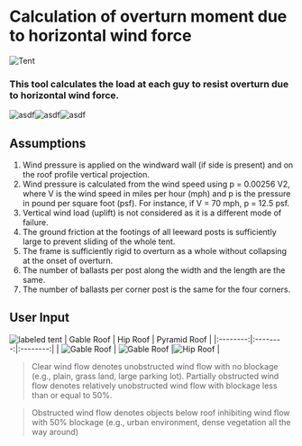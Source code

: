 
# Calculation of overturn moment due to horizontal wind force
![Tent](https://ballast.web.app/tent.png)
### This tool calculates the load at each guy to resist overturn due to horizontal wind force. 

![asdf](https://ballast.web.app/p1.png)![asdf](https://ballast.web.app/p2.png)![asdf](https://ballast.web.app/p3.png)
## Assumptions



 1. Wind pressure is applied on the windward wall (if side is present) and on the roof profile vertical projection.
 2. Wind pressure is calculated from the wind speed using p = 0.00256 V2, where V is the wind speed in miles per hour (mph) and p is the pressure in pound per square foot (psf). For instance, if V = 70 mph, p = 12.5 psf.
 3. Vertical wind load (uplift) is not considered as it is a different mode of failure.
 4. The ground friction at the footings of all leeward posts is sufficiently large to prevent sliding of the whole tent.
 5. The frame is sufficiently rigid to overturn as a whole without collapsing at the onset  of overturn.
 6. The number of ballasts per post along the width and the length are the same.
 7. The number of ballasts per corner post is the same for the four corners.

## User Input

![labeled tent](https://ballast.web.app/labeled.png)
| Gable Roof | Hip Roof | Pyramid Roof |
|:--------:|:--------:|:--------:|
| ![Gable Roof](https://ballast.web.app/gable.png) | ![Gable Roof](https://ballast.web.app/gable.png) |![Hip Roof](https://ballast.web.app/hip.png) |


>Clear wind flow denotes unobstructed wind flow with no blockage (e.g., plain, grass land, large parking lot). Partially obstructed wind flow denotes relatively unobstructed wind flow with blockage less than or equal to 50%.

>Obstructed wind flow denotes objects below roof inhibiting wind flow with 50% blockage (e.g., urban environment, dense vegetation all the way around)
